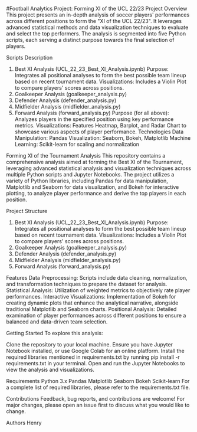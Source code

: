 #Football Analytics Project: Forming XI of the UCL 22/23
Project Overview
This project presents an in-depth analysis of soccer players' performances across different positions to form the "XI of the UCL 22/23". It leverages advanced statistical methods and data visualization techniques to evaluate and select the top performers. The analysis is segmented into five Python scripts, each serving a distinct purpose towards the final selection of players.

Scripts Description
1. Best XI Analysis (UCL_22_23_Best_XI_Analysis.ipynb)
Purpose: Integrates all positional analyses to form the best possible team lineup based on recent tournament data.
Visualizations: Includes a Violin Plot to compare players' scores across positions.
2. Goalkeeper Analysis (goalkeeper_analysis.py)
3. Defender Analysis (defender_analysis.py)
4. Midfielder Analysis (midfielder_analysis.py)
5. Forward Analysis (forward_analysis.py)
Purpose (for all above): Analyzes players in the specified position using key performance metrics.
Visualizations: Features Heatmap, Barplot, and Radar Chart to showcase various aspects of player performance.
Technologies
Data Manipulation: Pandas
Visualization: Seaborn, Bokeh, Matplotlib
Machine Learning: Scikit-learn for scaling and normalization


Forming XI of the Tournament Analysis
This repository contains a comprehensive analysis aimed at forming the Best XI of the Tournament, leveraging advanced statistical analysis and visualization techniques across multiple Python scripts and Jupyter Notebooks. The project utilizes a variety of Python libraries, including Pandas for data manipulation, Matplotlib and Seaborn for data visualization, and Bokeh for interactive plotting, to analyze player performance and derive the top players in each position.

Project Structure
1. Best XI Analysis (UCL_22_23_Best_XI_Analysis.ipynb)
Purpose: Integrates all positional analyses to form the best possible team lineup based on recent tournament data.
Visualizations: Includes a Violin Plot to compare players' scores across positions.
2. Goalkeeper Analysis (goalkeeper_analysis.py)
3. Defender Analysis (defender_analysis.py)
4. Midfielder Analysis (midfielder_analysis.py)
5. Forward Analysis (forward_analysis.py)

Features
Data Preprocessing: Scripts include data cleaning, normalization, and transformation techniques to prepare the dataset for analysis.
Statistical Analysis: Utilization of weighted metrics to objectively rate player performances.
Interactive Visualizations: Implementation of Bokeh for creating dynamic plots that enhance the analytical narrative, alongside traditional Matplotlib and Seaborn charts.
Positional Analysis: Detailed examination of player performances across different positions to ensure a balanced and data-driven team selection.

Getting Started
To explore this analysis:

Clone the repository to your local machine.
Ensure you have Jupyter Notebook installed, or use Google Colab for an online platform.
Install the required libraries mentioned in requirements.txt by running pip install -r requirements.txt in your terminal.
Open and run the Jupyter Notebooks to view the analysis and visualizations.

Requirements
Python 3.x
Pandas
Matplotlib
Seaborn
Bokeh
Scikit-learn
For a complete list of required libraries, please refer to the requirements.txt file.

Contributions
Feedback, bug reports, and contributions are welcome! For major changes, please open an issue first to discuss what you would like to change.

Authors
Henry
